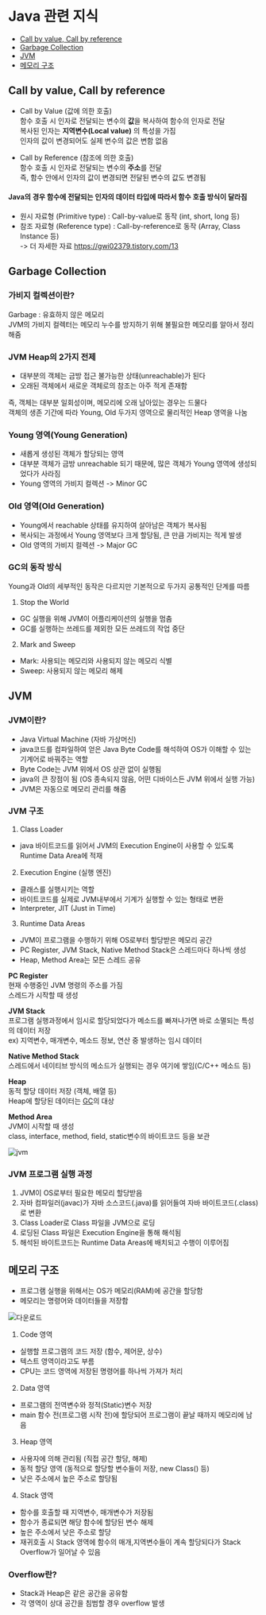 # Java 관련 지식
- [Call by value, Call by reference](#call-by-value,-call-by-reference)
- [Garbage Collection](#garbage-collection)
- [JVM](#jvm)
- [메모리 구조](#메모리-구조)

## Call by value, Call by reference
- Call by Value (값에 의한 호출)  
함수 호출 시 인자로 전달되는 변수의 **값**을 복사하여 함수의 인자로 전달  
복사된 인자는 **지역변수(Local value)** 의 특성을 가짐  
인자의 값이 변경되어도 실제 변수의 값은 변함 없음

- Call by Reference (참조에 의한 호출)  
함수 호출 시 인자로 전달되는 변수의 **주소**를 전달  
즉, 함수 안에서 인자의 값이 변경되면 전달된 변수의 값도 변경됨  

#### Java의 경우 함수에 전달되는 인자의 데이터 타입에 따라서 함수 호출 방식이 달라짐
- 원시 자료형 (Primitive type) : Call-by-value로 동작 (int, short, long 등)
- 참조 자료형 (Reference type) : Call-by-reference로 동작 (Array, Class Instance 등)  
-> 더 자세한 자료 https://gwi02379.tistory.com/13


## Garbage Collection

### 가비지 컬렉션이란?
Garbage : 유효하지 않은 메모리  
JVM의 가비지 컬렉터는 메모리 누수를 방지하기 위해 불필요한 메모리를 알아서 정리해줌 

### JVM Heap의 2가지 전제
- 대부분의 객체는 금방 접근 불가능한 상태(unreachable)가 된다  
- 오래된 객체에서 새로운 객체로의 참조는 아주 적게 존재함  

즉, 객체는 대부분 일회성이며, 메모리에 오래 남아있는 경우는 드물다  
객체의 생존 기간에 따라 Young, Old 두가지 영역으로 물리적인 Heap 영역을 나눔

### Young 영역(Young Generation)
- 새롭게 생성된 객체가 할당되는 영역
- 대부분 객체가 금방 unreachable 되기 때문에, 많은 객체가 Young 영역에 생성되었다가 사라짐
- Young 영역의 가비지 컬렉션 -> Minor GC

### Old 영역(Old Generation)
- Young에서 reachable 상태를 유지하여 살아남은 객체가 복사됨
- 복사되는 과정에서 Young 영역보다 크게 할당됨, 큰 만큼 가비지는 적게 발생
- Old 영역의 가비지 컬렉션 -> Major GC

### GC의 동작 방식
Young과 Old의 세부적인 동작은 다르지만 기본적으로 두가지 공통적인 단계를 따름  

1. Stop the World
- GC 실행을 위해 JVM이 어플리케이션의 실행을 멈춤
- GC를 실행하는 쓰레드를 제외한 모든 쓰레드의 작업 중단

2. Mark and Sweep
- Mark: 사용되는 메모리와 사용되지 않는 메모리 식별
- Sweep: 사용되지 않는 메모리 해제


## JVM

### JVM이란?
- Java Virtual Machine (자바 가상머신)
- java코드를 컴파일하여 얻은 Java Byte Code를 해석하여 OS가 이해할 수 있는 기계어로 바꿔주는 역할
- Byte Code는 JVM 위에서 OS 상관 없이 실행됨
- java의 큰 장점이 됨 (OS 종속되지 않음, 어떤 디바이스든 JVM 위에서 실행 가능)
- JVM은 자동으로 메모리 관리를 해줌

### JVM 구조
1. Class Loader
- java 바이트코드를 읽어서 JVM의 Execution Engine이 사용할 수 있도록 Runtime Data Area에 적재  

2. Execution Engine (실행 엔진)
- 클래스를 실행시키는 역할
- 바이트코드를 실제로 JVM내부에서 기계가 실행할 수 있는 형태로 변환
- Interpreter, JIT (Just in Time)  

3. Runtime Data Areas
- JVM이 프로그램을 수행하기 위해 OS로부터 할당받은 메모리 공간
- PC Register, JVM Stack, Native Method Stack은 스레드마다 하나씩 생성
- Heap, Method Area는 모든 스레드 공유

**PC Register**  
현재 수행중인 JVM 명령의 주소를 가짐  
스레드가 시작할 때 생성    

**JVM Stack**  
프로그램 실행과정에서 임시로 할당되었다가 메소드를 빠져나가면 바로 소멸되는 특성의 데이터 저장  
ex) 지역변수, 매개변수, 메소드 정보, 연산 중 발생하는 임시 데이터  

**Native Method Stack**  
스레드에서 네이티브 방식의 메소드가 실행되는 경우 여기에 쌓임(C/C++ 메소드 등)  

**Heap**  
동적 할당 데이터 저장 (객체, 배열 등)  
Heap에 할당된 데이터는 [GC](#garbage-collection)의 대상  

**Method Area**  
JVM이 시작할 때 생성  
class, interface, method, field, static변수의 바이트코드 등을 보관  

![jvm](https://user-images.githubusercontent.com/38305511/139861445-8f593f8e-aac0-4f66-b773-6fc434f00caf.png)  
### JVM 프로그램 실행 과정
1. JVM이 OS로부터 필요한 메모리 할당받음
2. 자바 컴파일러(javac)가 자바 소스코드(.java)를 읽어들여 자바 바이트코드(.class)로 변환
3. Class Loader로 Class 파일을 JVM으로 로딩
4. 로딩된 Class 파일은 Execution Engine을 통해 해석됨
5. 해석된 바이트코드는 Runtime Data Areas에 배치되고 수행이 이루어짐


## 메모리 구조
- 프로그램 실행을 위해서는 OS가 메모리(RAM)에 공간을 할당함
- 메모리는 명령어와 데이터들을 저장함

![다운로드](https://user-images.githubusercontent.com/38305511/141121778-b5b340f1-2107-411b-8f75-0993a7e3d6d8.png)

1. Code 영역
- 실행할 프로그램의 코드 저장 (함수, 제어문, 상수)
- 텍스트 영역이라고도 부름
- CPU는 코드 영역에 저장된 명령어를 하나씩 가져가 처리

2. Data 영역
- 프로그램의 전역변수와 정적(Static)변수 저장
- main 함수 전(프로그램 시작 전)에 할당되어 프로그램이 끝날 때까지 메모리에 남음

3. Heap 영역
- 사용자에 의해 관리됨 (직접 공간 할당, 해제)
- 동적 할당 영역 (동적으로 할당할 변수들이 저장, new Class() 등)
- 낮은 주소에서 높은 주소로 할당됨

4. Stack 영역
- 함수를 호출할 때 지역변수, 매개변수가 저장됨
- 함수가 종료되면 해당 함수에 할당된 변수 해제
- 높은 주소에서 낮은 주소로 할당
- 재귀호출 시 Stack 영역에 함수의 매개,지역변수들이 계속 할당되다가 Stack Overflow가 일어날 수 있음

### Overflow란?
- Stack과 Heap은 같은 공간을 공유함
- 각 영역이 상대 공간을 침범할 경우 overflow 발생
